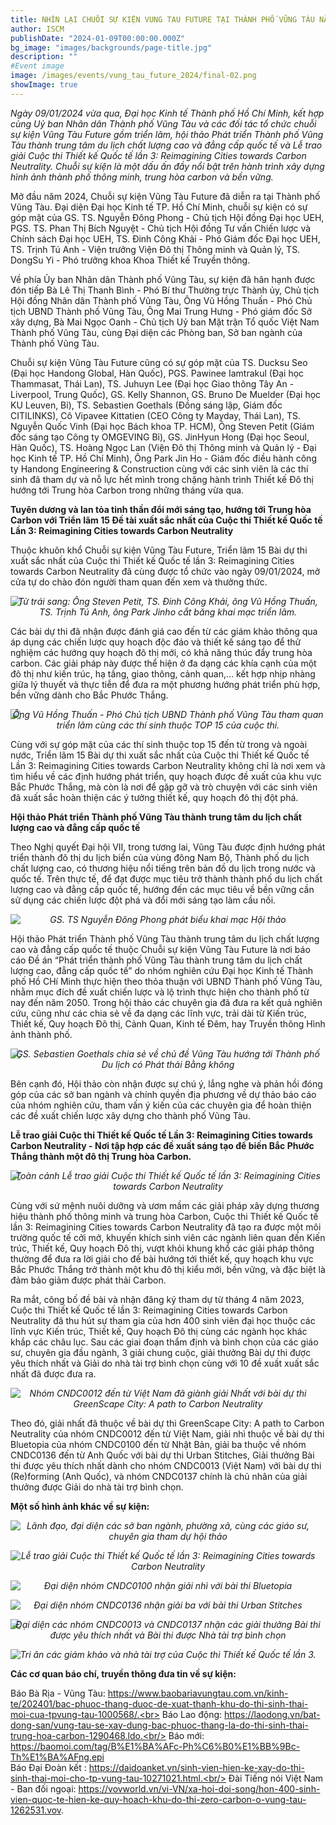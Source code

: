 ```yaml
---
title: NHÌN LẠI CHUỖI SỰ KIỆN VUNG TAU FUTURE TẠI THÀNH PHỐ VŨNG TÀU NĂM 2024
author: ISCM
publishDate: "2024-01-09T00:00:00.000Z"
bg_image: "images/backgrounds/page-title.jpg"
description: ""
#Event image
image: /images/events/vung_tau_future_2024/final-02.png
showImage: true
---
```


_Ngày 09/01/2024 vừa qua, Đại học Kinh tế Thành phố Hồ Chí Minh, kết hợp cùng Uỷ ban Nhân dân Thành phố Vũng Tàu và các đối tác tổ chức chuỗi sự kiện Vũng Tàu Future gồm triển lãm, hội thảo Phát triển Thành phố Vũng Tàu thành trung tâm du lịch chất lượng cao và đẳng cấp quốc tế và Lễ trao giải Cuộc thi Thiết kế Quốc tế lần 3: Reimagining Cities towards Carbon Neutrality. Chuỗi sự kiện là một dấu ấn đầy nổi bật trên hành trình xây dựng hình ảnh thành phố thông minh, trung hòa carbon và bền vững._

Mở đầu năm 2024, Chuỗi sự kiện Vũng Tàu Future đã diễn ra tại Thành phố Vũng Tàu. Đại diện Đại học Kinh tế TP. Hồ Chí Minh, chuỗi sự kiện có sự góp mặt của GS. TS. Nguyễn Đông Phong - Chủ tịch Hội đồng Đại học UEH, PGS. TS. Phan Thị Bích Nguyệt - Chủ tịch Hội đồng Tư vấn Chiến lược và Chính sách Đại học UEH, TS. Đinh Công Khải - Phó Giám đốc Đại học UEH, TS. Trịnh Tú Anh - Viện trưởng Viện Đô thị Thông minh và Quản lý, TS. DongSu Yi - Phó trưởng khoa Khoa Thiết kế Truyền thông.

Về phía Ủy ban Nhân dân Thành phố Vũng Tàu, sự kiện đã hân hạnh được đón tiếp Bà Lê Thị Thanh Bình - Phó Bí thư Thường trực Thành ủy, Chủ tịch Hội đồng Nhân dân Thành phố Vũng Tàu, Ông Vũ Hồng Thuấn - Phó Chủ tịch UBND Thành phố Vũng Tàu, Ông Mai Trung Hưng - Phó giám đốc Sở xây dựng, Bà Mai Ngọc Oanh - Chủ tịch Uỷ ban Mặt trận Tổ quốc Việt Nam Thành phố Vũng Tàu, cùng Đại diện các Phòng ban, Sở ban ngành của Thành phố Vũng Tàu.

Chuỗi sự kiện Vũng Tàu Future cũng có sự góp mặt của TS. Ducksu Seo (Đại học Handong Global, Hàn Quốc), PGS. Pawinee Iamtrakul (Đại học Thammasat, Thái Lan), TS. Juhuyn Lee (Đại học Giao thông Tây An - Liverpool, Trung Quốc), GS. Kelly Shannon, GS. Bruno De Muelder (Đại học KU Leuven, Bỉ), TS. Sebastien Goethals (Đồng sáng lập, Giám đốc CITILINKS), Cô Vipavee Kittatien (CEO Công ty Mayday, Thái Lan), TS. Nguyễn Quốc Vinh (Đại học Bách khoa TP. HCM), Ông Steven Petit (Giám đốc sáng tạo Công ty OMGEVING Bỉ), GS. JinHyun Hong (Đại học Seoul, Hàn Quốc), TS. Hoàng Ngọc Lan (Viện Đô thị Thông minh và Quản lý - Đại học Kinh tế TP. Hồ Chí Minh), Ông Park Jin Ho - Giám đốc điều hành công ty Handong Engineering & Construction cùng với các sinh viên là các thí sinh đã tham dự và nỗ lực hết mình trong chặng hành trình Thiết kế Đô thị hướng tới Trung hòa Carbon trong những tháng vừa qua.

**Tuyên dương và lan tỏa tinh thần đổi mới sáng tạo, hướng tới Trung hòa Carbon với Triển lãm 15 Đề tài xuất sắc nhất của Cuộc thi Thiết kế Quốc tế Lần 3: Reimagining Cities towards Carbon Neutrality**

Thuộc khuôn khổ Chuỗi sự kiện Vũng Tàu Future, Triển lãm 15 Bài dự thi xuất sắc nhất của Cuộc thi Thiết kế Quốc tế lần 3: Reimagining Cities towards Carbon Neutrality đã cùng được tổ chức vào ngày 09/01/2024, mở cửa tự do chào đón người tham quan đến xem và thưởng thức.

![](/images/events/vung_tau_future_2024/final-09.png)
_<center style="margin-top: -30px">Từ trái sang: Ông Steven Petit, TS. Đinh Công Khải, ông Vũ Hồng Thuấn, TS. Trịnh Tú Anh, ông Park Jinho cắt băng khai mạc triển lãm.</center>_

Các bài dự thi đã nhận được đánh giá cao đến từ các giám khảo thông qua áp dụng các chiến lược quy hoạch độc đáo và thiết kế sáng tạo để thử nghiệm các hướng quy hoạch đô thị mới, có khả năng thúc đẩy trung hòa carbon. Các giải pháp này được thể hiện ở đa dạng các khía cạnh của một đô thị như kiến trúc, hạ tầng, giao thông, cảnh quan,... kết hợp nhịp nhàng giữa lý thuyết và thực tiễn để đưa ra một phương hướng phát triển phù hợp, bền vững dành cho Bắc Phước Thắng.

![](/images/events/vung_tau_future_2024/final-01.png)
_<center style="margin-top: -30px">Ông Vũ Hồng Thuấn - Phó Chủ tịch UBND Thành phố Vũng Tàu tham quan triển lãm cùng các thí sinh thuộc TOP 15 của cuộc thi.</center>_

Cùng với sự góp mặt của các thí sinh thuộc top 15 đến từ trong và ngoài nước, Triển lãm 15 Bài dự thi xuất sắc nhất của Cuộc thi Thiết kế Quốc tế Lần 3: Reimagining Cities towards Carbon Neutrality không chỉ là nơi xem và tìm hiểu về các định hướng phát triển, quy hoạch được đề xuất của khu vực Bắc Phước Thắng, mà còn là nơi để gặp gỡ và trò chuyện với các sinh viên đã xuất sắc hoàn thiện các ý tưởng thiết kế, quy hoạch đô thị đột phá.

**Hội thảo Phát triển Thành phố Vũng Tàu thành trung tâm du lịch chất lượng cao và đẳng cấp quốc tế**

Theo Nghị quyết Đại hội VII, trong tương lai, Vũng Tàu được định hướng phát triển thành đô thị du lịch biển của vùng đông Nam Bộ, Thành phố du lịch chất lượng cao, có thương hiệu nổi tiếng trên bản đồ du lịch trong nước và quốc tế. Trên thực tế, để đạt được mục tiêu trở thành thành phố du lịch chất lượng cao và đẳng cấp quốc tế, hướng đến các mục tiêu về bền vững cần sử dụng các chiến lược đột phá và đổi mới sáng tạo làm cầu nối.

![](/images/events/vung_tau_future_2024/final-07.png)
_<center style="margin-top: -30px">GS. TS Nguyễn Đông Phong phát biểu khai mạc Hội thảo</center>_

Hội thảo Phát triển Thành phố Vũng Tàu thành trung tâm du lịch chất lượng cao và đẳng cấp quốc tế thuộc Chuỗi sự kiện Vũng Tàu Future là nơi báo cáo Đề án “Phát triển thành phố Vũng Tàu thành trung tâm du lịch chất lượng cao, đẳng cấp quốc tế” do nhóm nghiên cứu Đại học Kinh tế Thành phố Hồ CHí Minh thực hiện theo thỏa thuận với UBND Thành phố Vũng Tàu, nhằm mục đích đề xuất chiến lược và lộ trình thực hiện cho thành phố từ nay đến năm 2050. Trong hội thảo các chuyên gia đã đưa ra kết quả nghiên cứu, cũng như các chia sẻ về đa dạng các lĩnh vực, trải dài từ Kiến trúc, Thiết kế, Quy hoạch Đô thị, Cảnh Quan, Kinh tế Đêm, hay Truyền thông Hình ảnh thành phố.

![](/images/events/vung_tau_future_2024/final-05.png)
_<center style="margin-top: -30px">GS. Sebastien Goethals chia sẻ về chủ đề Vũng Tàu hướng tới Thành phố Du lịch có Phát thải Bằng không</center>_

Bên cạnh đó, Hội thảo còn nhận được sự chú ý, lắng nghe và phản hồi đóng góp của các sở ban ngành và chính quyền địa phương về dự thảo báo cáo của nhóm nghiên cứu, tham vấn ý kiến của các chuyên gia để hoàn thiện các đề xuất chiến lược xây dựng cho thành phố Vũng Tàu.

**Lễ trao giải Cuộc thi Thiết kế Quốc tế Lần 3: Reimagining Cities towards Carbon Neutrality - Nơi tập hợp các đề xuất sáng tạo để biến Bắc Phước Thắng thành một đô thị Trung hòa Carbon.**

![](/images/events/vung_tau_future_2024/final-04.png)
_<center style="margin-top: -30px">Toàn cảnh Lễ trao giải Cuộc thi Thiết kế Quốc tế lần 3: Reimagining Cities towards Carbon Neutrality</center>_

Cùng với sứ mệnh nuôi dưỡng và ươm mầm các giải pháp xây dựng thương hiệu thành phố thông minh và trung hòa Carbon, Cuộc thi Thiết kế Quốc tế lần 3: Reimagining Cities towards Carbon Neutrality đã tạo ra được một môi trường quốc tế cởi mở, khuyến khích sinh viên các ngành liên quan đến Kiến trúc, Thiết kế, Quy hoạch Đô thị, vượt khỏi khung khổ các giải pháp thông thường để đưa ra lời giải cho đề bài hướng tới thiết kế, quy hoạch khu vực Bắc Phước Thắng trở thành một khu đô thị kiểu mới, bền vững, và đặc biệt là đảm bảo giảm được phát thải Carbon.

Ra mắt, công bố đề bài và nhận đăng ký tham dự từ tháng 4 năm 2023, Cuộc thi Thiết kế Quốc tế lần 3: Reimagining Cities towards Carbon Neutrality đã thu hút sự tham gia của hơn 400 sinh viên đại học thuộc các lĩnh vực Kiến trúc, Thiết kế, Quy hoạch Đô thị cùng các ngành học khác khắp các châu lục. Sau các giai đoạn thẩm định và bình chọn của các giáo sư, chuyên gia đầu ngành, 3 giải chung cuộc, giải thưởng Bài dự thi được yêu thích nhất và Giải do nhà tài trợ bình chọn cùng với 10 đề xuất xuất sắc nhất đã được đưa ra.

![](/images/events/vung_tau_future_2024/final-03.png)
_<center style="margin-top: -30px">Nhóm CNDC0012 đến từ Việt Nam đã giành giải Nhất với bài dự thi GreenScape City: A path to Carbon Neutrality</center>_

Theo đó, giải nhất đã thuộc về bài dự thi GreenScape City: A path to Carbon Neutrality của nhóm CNDC0012 đến từ Việt Nam, giải nhì thuộc về bài dự thi Bluetopia của nhóm CNDC0100 đến từ Nhật Bản, giải ba thuộc về nhóm CNDC0136 đến từ Anh Quốc với bài dự thi Urban Stitches, Giải thưởng Bài thi được yêu thích nhất dành cho nhóm CNDC0013 (Việt Nam) với bài dự thi (Re)forming (Anh Quốc), và nhóm CNDC0137 chính là chủ nhân của giải thưởng được Giải do nhà tài trợ bình chọn.

**Một số hình ảnh khác về sự kiện:**

![](/images/events/vung_tau_future_2024/final-14.png)
_<center style="margin-top: -30px">Lãnh đạo, đại diện các sở ban ngành, phường xã, cùng các giáo sư, chuyên gia tham dự hội thảo</center>_

![](/images/events/vung_tau_future_2024/final-15.png)
_<center style="margin-top: -30px">Lễ trao giải Cuộc thi Thiết kế Quốc tế lần 3: Reimagining Cities towards Carbon Neutrality</center>_

![](/images/events/vung_tau_future_2024/final-16.png)
_<center style="margin-top: -30px">Đại diện nhóm CNDC0100 nhận giải nhì với bài thi Bluetopia</center>_

![](/images/events/vung_tau_future_2024/final-17.png)_<center style="margin-top: -30px">Đại diện nhóm CNDC0136 nhận giải ba với bài thi Urban Stitches</center>_

![](/images/events/vung_tau_future_2024/final-11.png)
_<center style="margin-top: -30px">Đại diện các nhóm CNDC0013 và CNDC0137 nhận các giải thưởng Bài thi được yêu thích nhất và Bài thi được Nhà tài trợ bình chọn</center>_

![](/images/events/vung_tau_future_2024/final-06.png)
_<center style="margin-top: -30px">Tri ân các giám khảo và nhà tài trợ của Cuộc thi Thiết kế Quốc tế lần 3.</center>_

**Các cơ quan báo chí, truyền thông đưa tin về sự kiện:**

Báo Bà Rịa - Vũng Tàu: https://www.baobariavungtau.com.vn/kinh-te/202401/bac-phuoc-thang-duoc-de-xuat-thanh-khu-do-thi-sinh-thai-moi-cua-tpvung-tau-1000568/.<br>
Báo Lao động: https://laodong.vn/bat-dong-san/vung-tau-se-xay-dung-bac-phuoc-thang-la-do-thi-sinh-thai-trung-hoa-carbon-1290468.ldo.<br/>
Báo mới: https://baomoi.com/tag/B%E1%BA%AFc-Ph%C6%B0%E1%BB%9Bc-Th%E1%BA%AFng.epi<br/>
Báo Đại Đoàn kết : https://daidoanket.vn/sinh-vien-hien-ke-xay-do-thi-sinh-thai-moi-cho-tp-vung-tau-10271021.html.<br/>
Đài Tiếng nói Việt Nam - Ban đối ngoại: https://vovworld.vn/vi-VN/xa-hoi-doi-song/hon-400-sinh-vien-quoc-te-hien-ke-quy-hoach-khu-do-thi-zero-carbon-o-vung-tau-1262531.vov.
